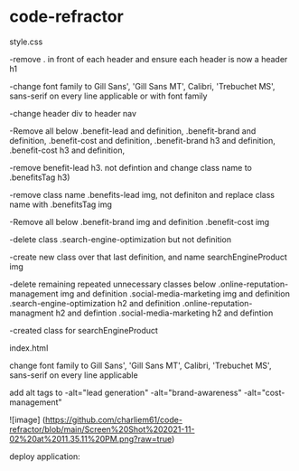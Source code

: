 # code-refractor

style.css  


-remove . in front of each header and ensure each header 
is now a  header h1

-change font family to Gill Sans', 'Gill Sans MT', Calibri, 'Trebuchet MS', sans-serif 
 on every line applicable or with font family

-change header div to header nav

-Remove all below
.benefit-lead and definition, 
.benefit-brand and definition, 
.benefit-cost and definition, 
.benefit-brand h3 and definition,
.benefit-cost h3 and definition,

-remove benefit-lead h3. not defintion and change 
class name to .benefitsTag h3)

-remove class name .benefits-lead img, not definiton
and replace class name with .benefitsTag img

-Remove all below
.benefit-brand img and definition
.benefit-cost img

-delete class .search-engine-optimization but not 
definition

-create new class over that last definition, and name
searchEngineProduct img

-delete remaining repeated unnecessary classes below
.online-reputation-management img and definition
.social-media-marketing img and definition
.search-engine-optimization h2 and definition
.online-reputation-managment h2 and defintion
.social-media-marketing h2 and defintion











            
            

-created class for searchEngineProduct




index.html

change font family to Gill Sans', 'Gill Sans MT', Calibri, 'Trebuchet MS', sans-serif 
on every line applicable

add alt tags to -alt="lead generation"
                    -alt="brand-awareness"
                    -alt="cost-management"
                    

![image] (https://github.com/charliem61/code-refractor/blob/main/Screen%20Shot%202021-11-02%20at%2011.35.11%20PM.png?raw=true)

                    
deploy application:
